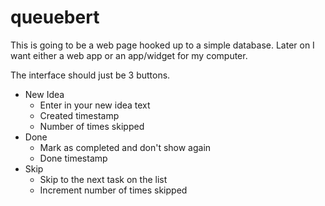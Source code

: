 # queuebert

This is going to be a web page hooked up to a simple database. Later on I want either a web app or an app/widget for my computer.

The interface should just be 3 buttons.
- New Idea
  - Enter in your new idea text
  - Created timestamp
  - Number of times skipped
- Done
  - Mark as completed and don't show again
  - Done timestamp
- Skip
  - Skip to the next task on the list
  - Increment number of times skipped
